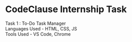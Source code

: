 # CodeClause Internship Task <br>
Task 1 : To-Do Task Manager <br>
Languages Used - HTML, CSS, JS <br>
Tools Used - VS Code, Chrome <br>


